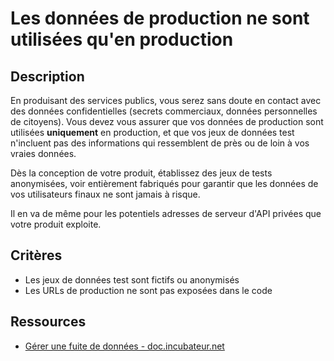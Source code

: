 # Les données de production ne sont utilisées qu'en production

## Description

En produisant des services publics, vous serez sans doute en contact avec des données confidentielles (secrets commerciaux, données personnelles de citoyens). Vous devez vous
assurer que vos données de production sont utilisées **uniquement** en
production, et que vos jeux de données test n'incluent pas des
informations qui ressemblent de près ou de loin à vos vraies données.

Dès la conception de votre produit, établissez des jeux de tests
anonymisées, voir entièrement fabriqués pour garantir que les données
de vos utilisateurs finaux ne sont jamais à risque.

Il en va de même pour les potentiels adresses de serveur d'API privées
que votre produit exploite.

## Critères

- Les jeux de données test sont fictifs ou anonymisés
- Les URLs de production ne sont pas exposées dans le code

## Ressources

- [Gérer une fuite de données - doc.incubateur.net](https://doc.incubateur.net/communaute/gerer-son-produit/gestion-au-quotidien/tech/readme-1)
